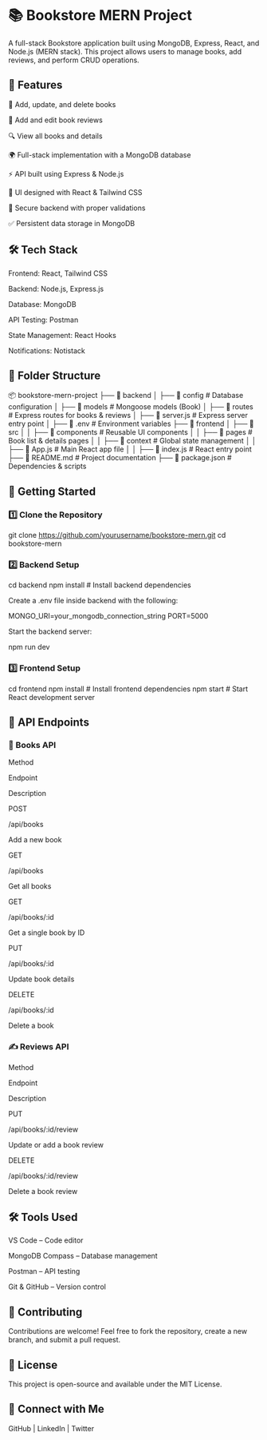 # 📚 Bookstore MERN Project

A full-stack Bookstore application built using MongoDB, Express, React, and Node.js (MERN stack). This project allows users to manage books, add reviews, and perform CRUD operations.

## 🚀 Features

📖 Add, update, and delete books

📝 Add and edit book reviews

🔍 View all books and details

🌍 Full-stack implementation with a MongoDB database

⚡ API built using Express & Node.js

🎨 UI designed with React & Tailwind CSS

🔐 Secure backend with proper validations

✅ Persistent data storage in MongoDB

## 🛠 Tech Stack

Frontend: React, Tailwind CSS

Backend: Node.js, Express.js

Database: MongoDB

API Testing: Postman

State Management: React Hooks

Notifications: Notistack

## 📂 Folder Structure

📦 bookstore-mern-project
├── 📁 backend
│   ├── 📁 config          # Database configuration
│   ├── 📁 models          # Mongoose models (Book)
│   ├── 📁 routes          # Express routes for books & reviews
│   ├── 📄 server.js       # Express server entry point
│   ├── 📄 .env            # Environment variables
├── 📁 frontend
│   ├── 📁 src
│   │   ├── 📁 components  # Reusable UI components
│   │   ├── 📁 pages       # Book list & details pages
│   │   ├── 📁 context     # Global state management
│   │   ├── 📄 App.js      # Main React app file
│   │   ├── 📄 index.js    # React entry point
├── 📄 README.md           # Project documentation
├── 📄 package.json        # Dependencies & scripts

## 🚀 Getting Started

### 1️⃣ Clone the Repository

git clone https://github.com/yourusername/bookstore-mern.git
cd bookstore-mern

### 2️⃣ Backend Setup

cd backend
npm install   # Install backend dependencies

Create a .env file inside backend with the following:

MONGO_URI=your_mongodb_connection_string
PORT=5000

Start the backend server:

npm run dev

### 3️⃣ Frontend Setup

cd frontend
npm install   # Install frontend dependencies
npm start     # Start React development server

## 🎯 API Endpoints

### 📌 Books API

Method

Endpoint

Description

POST

/api/books

Add a new book

GET

/api/books

Get all books

GET

/api/books/:id

Get a single book by ID

PUT

/api/books/:id

Update book details

DELETE

/api/books/:id

Delete a book

### ✍️ Reviews API

Method

Endpoint

Description

PUT

/api/books/:id/review

Update or add a book review

DELETE

/api/books/:id/review

Delete a book review

## 🛠 Tools Used

VS Code – Code editor

MongoDB Compass – Database management

Postman – API testing

Git & GitHub – Version control

## 🤝 Contributing

Contributions are welcome! Feel free to fork the repository, create a new branch, and submit a pull request.

## 📜 License

This project is open-source and available under the MIT License.

## 🔗 Connect with Me

GitHub | LinkedIn | Twitter

